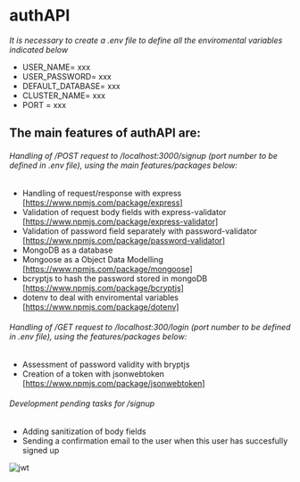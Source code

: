 # authAPI

_It is necessary to create a .env file to define all the enviromental variables indicated below_

- USER_NAME= xxx
- USER_PASSWORD= xxx
- DEFAULT_DATABASE= xxx
- CLUSTER_NAME= xxx
- PORT = xxx

## The main features of authAPI are:

###### Handling of /POST request to /localhost:3000/signup (port number to be defined in .env file), using the main features/packages below:

- Handling of request/response with express [https://www.npmjs.com/package/express]
- Validation of request body fields with express-validator [https://www.npmjs.com/package/express-validator]
- Validation of password field separately with password-validator [https://www.npmjs.com/package/password-validator]
- MongoDB as a database
- Mongoose as a Object Data Modelling [https://www.npmjs.com/package/mongoose]
- bcryptjs to hash the password stored in mongoDB [https://www.npmjs.com/package/bcryptjs]
- dotenv to deal with enviromental variables [https://www.npmjs.com/package/dotenv]

###### Handling of /GET request to /localhost:300/login (port number to be defined in .env file), using the features/packages below:

- Assessment of password validity with bryptjs
- Creation of a token with jsonwebtoken [https://www.npmjs.com/package/jsonwebtoken]

###### Development pending tasks for /signup

- Adding sanitization of body fields
- Sending a confirmation email to the user when this user has succesfully signed up

![jwt](https://user-images.githubusercontent.com/17023422/207372339-53acb20e-7f17-47e3-ba2a-3744977a3d13.jpg)
